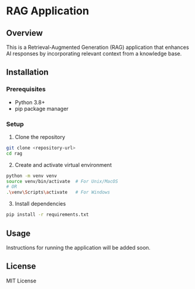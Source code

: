 # RAG Application

## Overview
This is a Retrieval-Augmented Generation (RAG) application that enhances AI responses by incorporating relevant context from a knowledge base.

## Installation

### Prerequisites
- Python 3.8+
- pip package manager

### Setup
1. Clone the repository
```bash
git clone <repository-url>
cd rag
```

2. Create and activate virtual environment
```bash
python -m venv venv
source venv/bin/activate  # For Unix/MacOS
# OR
.\venv\Scripts\activate   # For Windows
```

3. Install dependencies
```bash
pip install -r requirements.txt
```

## Usage
Instructions for running the application will be added soon.

## License
MIT License